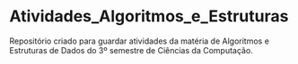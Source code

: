 # Atividades_Algoritmos_e_Estruturas
Repositório criado para guardar atividades da matéria de Algoritmos e Estruturas de Dados do 3º semestre de Ciências da Computação.

